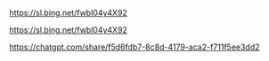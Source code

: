 https://sl.bing.net/fwbl04y4X92

https://sl.bing.net/fwbl04y4X92

https://chatgpt.com/share/f5d6fdb7-8c8d-4179-aca2-f711f5ee3dd2
